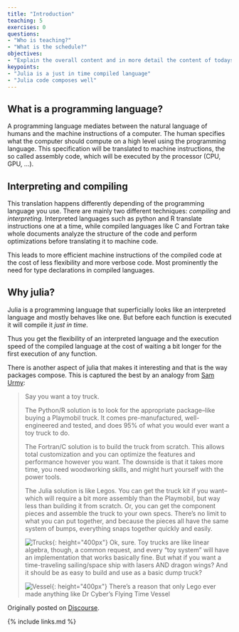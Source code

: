 ```yaml
---
title: "Introduction"
teaching: 5
exercises: 0
questions:
- "Who is teaching?"
- "What is the schedule?"
objectives:
- "Explain the overall content and in more detail the content of todays lesson."
keypoints:
- "Julia is a just in time compiled language"
- "Julia code composes well"
---
```


## What is a programming language?

A programming language mediates between the natural language of humans and the machine instructions of a computer.
The human specifies what the computer should compute on a high level using the programming language.
This specification will be translated to machine instructions, the so called assembly code, which will be executed by the processor (CPU, GPU, ...).

## Interpreting and compiling

This translation happens differently depending of the programming language you use.
There are mainly two different techniques: _compiling_ and _interpreting_.
Interpreted languages such as python and R translate instructions one at a time, while compiled languages like C and Fortran take whole documents analyze the structure of the code and perform optimizations before translating it to machine code.

This leads to more efficient machine instructions of the compiled code at the cost of less flexibility and more verbose code.
Most prominently the need for type declarations in compiled languages.

## Why julia?

Julia is a programming language that superficially looks like an interpreted language and mostly behaves like one.
But before each function is executed it will compile it _just in time_.

Thus you get the flexibility of an interpreted language and the execution speed of the compiled language at the cost of waiting a bit longer for the first execution of any function.

There is another aspect of julia that makes it interesting and that is the way packages compose.
This is captured the best by an analogy from [Sam Urmy](https://github.com/ElOceanografo):

> Say you want a toy truck.
>
> The Python/R solution is to look for the appropriate package–like buying a Playmobil truck. It comes pre-manufactured, well-engineered and tested, and does 95% of what you would ever want a toy truck to do.
>
> The Fortran/C solution is to build the truck from scratch. This allows total customization and you can optimize the features and performance however you want. The downside is that it takes more time, you need woodworking skills, and might hurt yourself with the power tools.
>
> The Julia solution is like Legos. You can get the truck kit if you want–which will require a bit more assembly than the Playmobil, but way less than building it from scratch. Or, you can get the component pieces and assemble the truck to your own specs. There’s no limit to what you can put together, and because the pieces all have the same system of bumps, everything snaps together quickly and easily.
>
> ![Trucks](https://aws1.discourse-cdn.com/business5/uploads/julialang/original/3X/5/2/52e63856ad9e23876cda4297a04171879fa625b4.jpeg){: height="400px"}
> Ok, sure. Toy trucks are like linear algebra, though, a common request, and every “toy system” will have an implementation that works basically fine. But what if you want a time-traveling sailing/space ship with lasers AND dragon wings? And it should be as easy to build and use as a basic dump truck?
>
> ![Vessel](https://aws1.discourse-cdn.com/business5/uploads/julialang/original/3X/2/8/2865d34fb35c181dc3c5c0f0b71915f31310269c.jpeg){: height="400px"}
> There’s a reason that only Lego ever made anything like Dr Cyber’s Flying Time Vessel

Originally posted on [Discourse](https://discourse.julialang.org/t/what-is-the-advantage-of-julia-over-fortran/65964/101).

{% include links.md %}
